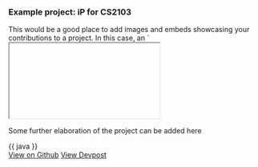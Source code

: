 <div class="card mb-3">
  <h3 class="card-header">Example project: iP for CS2103</h3>
  <div class="card-body">
    <md>This would be a good place to add images and embeds showcasing your contributions to a project. In this case, an `<iframe>` containing the [RepoSense](https://reposense.org/index.html) report of a student's contributions to their iP is embedded. For more information on embeds, refer to our user guide [here.]((https://markbind.org/userGuide/formattingContents.html#embeds))</md>
  </div>
  <div class="ratio-16x9">
  <iframe src="https://nus-cs3281.github.io/2024-dashboard/#/widget/?search=Reposense&sort=groupTitle&sortWithin=title&timeframe=commit&mergegroup=&groupSelect=groupByAuthors&breakdown=false&since=2023-12-01&tabOpen=true&tabType=authorship&tabAuthor=asdfghjkxd&tabRepo=reposense%2Freposense%5Bmaster%5D&authorshipIsMergeGroup=false&authorshipFileTypes=java~md&authorshipIsBinaryFileTypeChecked=false&authorshipIsIgnoredFilesChecked=false&chartGroupIndex=5&chartIndex=0" frameBorder="0" width="800px" height="140px"></iframe>
</div>
  <div class="card-body">
    <p class="card-text">Some further elaboration of the project can be added here</p>
    {{ java }}
  </div>
  <div class="card-body">
    <a href="#" class="btn btn-primary">View on Github</a>
    <a href="#" class="btn btn-primary">View Devpost</a>
  </div>
</div>
